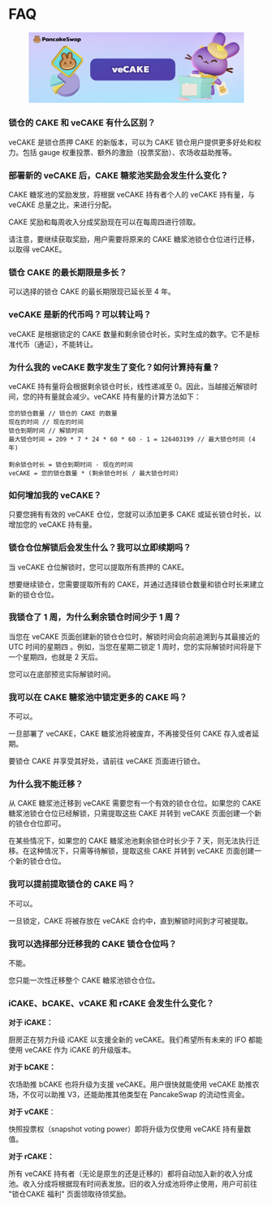 # FAQ

<figure><img src="../../.gitbook/assets/image (238).png" alt=""><figcaption></figcaption></figure>

### 锁仓的 CAKE 和 veCAKE 有什么区别？&#x20;

veCAKE 是锁仓质押 CAKE 的新版本，可以为 CAKE 锁仓用户提供更多好处和权力。包括 gauge 权重投票、额外的激励（投票奖励）、农场收益助推等。&#x20;

### 部署新的 veCAKE 后，CAKE 糖浆池奖励会发生什么变化？&#x20;

CAKE 糖浆池的奖励发放，将根据 veCAKE 持有者个人的 veCAKE 持有量，与 veCAKE 总量之比，来进行分配。&#x20;

CAKE 奖励和每周收入分成奖励现在可以在每周四进行领取。&#x20;

请注意，要继续获取奖励，用户需要将原来的 CAKE 糖浆池锁仓仓位进行迁移，以取得 veCAKE。

### 锁仓 CAKE 的最长期限是多长？&#x20;

可以选择的锁仓 CAKE 的最长期限现已延长至 4 年。&#x20;

### veCAKE 是新的代币吗？可以转让吗？&#x20;

veCAKE 是根据锁定的 CAKE 数量和剩余锁仓时长，实时生成的数字。它不是标准代币（通证），不能转让。&#x20;

### 为什么我的 veCAKE 数字发生了变化？如何计算持有量？&#x20;

veCAKE 持有量将会根据剩余锁仓时长，线性递减至 0。因此，当越接近解锁时间，您的持有量就会减少。veCAKE 持有量的计算方法如下：

```
您的锁仓数量 // 锁仓的 CAKE 的数量
现在的时间 // 现在的时间
锁仓到期时间 // 解锁时间
最大锁仓时间 = 209 * 7 * 24 * 60 * 60 - 1 = 126403199 // 最大锁仓时间 (4 年)

剩余锁仓时长 = 锁仓到期时间 - 现在的时间
veCAKE = 您的锁仓数量 * (剩余锁仓时长 / 最大锁仓时间)
```

### 如何增加我的 veCAKE？&#x20;

只要您拥有有效的 veCAKE 仓位，您就可以添加更多 CAKE 或延长锁仓时长，以增加您的 veCAKE 持有量。&#x20;

### 锁仓仓位解锁后会发生什么？我可以立即续期吗？&#x20;

当 veCAKE 仓位解锁时，您可以提取所有质押的 CAKE。&#x20;

想要继续锁仓，您需要提取所有的 CAKE，并通过选择锁仓数量和锁仓时长来建立新的锁仓仓位。&#x20;

### 我锁仓了 1 周，为什么剩余锁仓时间少于 1 周？&#x20;

当您在 veCAKE 页面创建新的锁仓仓位时，解锁时间会向前追溯到与其最接近的 UTC 时间的星期四 。例如，当您在星期二锁定 1 周时，您的实际解锁时间将是下一个星期四，也就是 2 天后。&#x20;

您可以在底部预览实际解锁时间。

### 我可以在 CAKE 糖浆池中锁定更多的 CAKE 吗？&#x20;

不可以。&#x20;

一旦部署了 veCAKE，CAKE 糖浆池将被废弃，不再接受任何 CAKE 存入或者延期。&#x20;

要锁仓 CAKE 并享受其好处，请前往 veCAKE 页面进行锁仓。&#x20;

### 为什么我不能迁移？&#x20;

从 CAKE 糖浆池迁移到 veCAKE 需要您有一个有效的锁仓仓位。如果您的 CAKE 糖浆池锁仓仓位已经解锁，只需提取这些 CAKE 并转到 veCAKE 页面创建一个新的锁仓仓位即可。&#x20;

在某些情况下，如果您的 CAKE 糖浆池池剩余锁仓时长少于 7 天，则无法执行迁移。在这种情况下，只需等待解锁，提取这些 CAKE 并转到 veCAKE 页面创建一个新的锁仓仓位。

### 我可以提前提取锁仓的 CAKE 吗？

&#x20;不可以。&#x20;

一旦锁定，CAKE 将被存放在 veCAKE 合约中，直到解锁时间到才可被提取。&#x20;

### 我可以选择部分迁移我的 CAKE 锁仓仓位吗？&#x20;

不能。&#x20;

您只能一次性迁移整个 CAKE 糖浆池锁仓仓位。

### iCAKE、bCAKE、vCAKE 和 rCAKE 会发生什么变化？&#x20;

**对于 iCAKE：**&#x20;

厨房正在努力升级 iCAKE 以支援全新的 veCAKE。我们希望所有未来的 IFO 都能使用 veCAKE 作为 iCAKE 的升级版本。

**对于 bCAKE：**&#x20;

农场助推 bCAKE 也将升级为支援 veCAKE。用户很快就能使用 veCAKE 助推农场，不仅可以助推 V3，还能助推其他类型在 PancakeSwap 的流动性资金。&#x20;

**对于 vCAKE**：

快照投票权（snapshot voting power）即将升级为仅使用 veCAKE 持有量数值。&#x20;

**对于 rCAKE：**&#x20;

所有 veCAKE 持有者（无论是原生的还是迁移的）都将自动加入新的收入分成池。收入分成将根据现有时间表发放。旧的收入分成池将停止使用，用户可前往 "锁仓CAKE 福利" 页面领取待领奖励。


